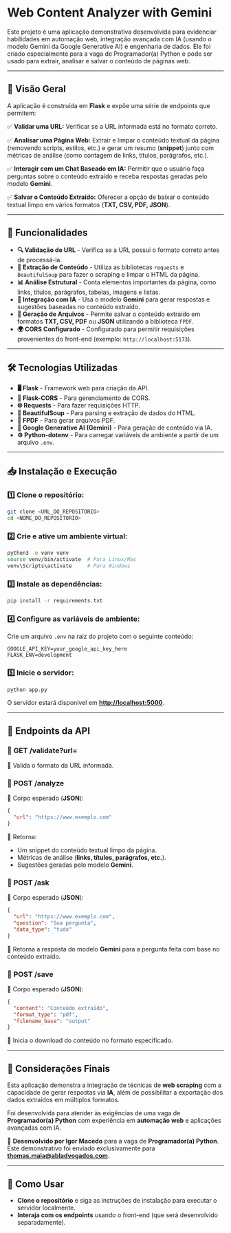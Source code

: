 # Web Content Analyzer with Gemini

Este projeto é uma aplicação demonstrativa desenvolvida para evidenciar habilidades em automação web, integração avançada com IA (usando o modelo Gemini da Google Generative AI) e engenharia de dados. Ele foi criado especialmente para a vaga de Programador(a) Python e pode ser usado para extrair, analisar e salvar o conteúdo de páginas web.

---

## 📌 Visão Geral

A aplicação é construída em **Flask** e expõe uma série de endpoints que permitem:

✅ **Validar uma URL:** Verificar se a URL informada está no formato correto.

✅ **Analisar uma Página Web:** Extrair e limpar o conteúdo textual da página (removendo scripts, estilos, etc.) e gerar um resumo (**snippet**) junto com métricas de análise (como contagem de links, títulos, parágrafos, etc.).

✅ **Interagir com um Chat Baseado em IA:** Permitir que o usuário faça perguntas sobre o conteúdo extraído e receba respostas geradas pelo modelo **Gemini**.

✅ **Salvar o Conteúdo Extraído:** Oferecer a opção de baixar o conteúdo textual limpo em vários formatos (**TXT, CSV, PDF, JSON**).

---

## 🚀 Funcionalidades

- **🔍 Validação de URL** - Verifica se a URL possui o formato correto antes de processá-la.
- **📜 Extração de Conteúdo** - Utiliza as bibliotecas `requests` e `BeautifulSoup` para fazer o scraping e limpar o HTML da página.
- **📊 Análise Estrutural** - Conta elementos importantes da página, como links, títulos, parágrafos, tabelas, imagens e listas.
- **🤖 Integração com IA** - Usa o modelo **Gemini** para gerar respostas e sugestões baseadas no conteúdo extraído.
- **💾 Geração de Arquivos** - Permite salvar o conteúdo extraído em formatos **TXT, CSV, PDF** ou **JSON** utilizando a biblioteca `FPDF`.
- **🌍 CORS Configurado** - Configurado para permitir requisições provenientes do front-end (exemplo: `http://localhost:5173`).

---

## 🛠️ Tecnologias Utilizadas

- **🖥️ Flask** - Framework web para criação da API.
- **🔗 Flask-CORS** - Para gerenciamento de CORS.
- **🌐 Requests** - Para fazer requisições HTTP.
- **📄 BeautifulSoup** - Para parsing e extração de dados do HTML.
- **📑 FPDF** - Para gerar arquivos PDF.
- **🧠 Google Generative AI (Gemini)** - Para geração de conteúdo via IA.
- **⚙️ Python-dotenv** - Para carregar variáveis de ambiente a partir de um arquivo `.env`.

---

## 📥 Instalação e Execução

### 1️⃣ Clone o repositório:
```bash
git clone <URL_DO_REPOSITORIO>
cd <NOME_DO_REPOSITORIO>
```

### 2️⃣ Crie e ative um ambiente virtual:
```bash
python3 -m venv venv
source venv/bin/activate  # Para Linux/Mac
venv\Scripts\activate     # Para Windows
```

### 3️⃣ Instale as dependências:
```bash
pip install -r requirements.txt
```

### 4️⃣ Configure as variáveis de ambiente:
Crie um arquivo `.env` na raiz do projeto com o seguinte conteúdo:
```env
GOOGLE_API_KEY=your_google_api_key_here
FLASK_ENV=development
```

### 5️⃣ Inicie o servidor:
```bash
python app.py
```
O servidor estará disponível em **[http://localhost:5000](http://localhost:5000)**.

---

## 📡 Endpoints da API

### 🔹 **GET /validate?url=<url>**
📌 Valida o formato da URL informada.

### 🔹 **POST /analyze**
📌 Corpo esperado (**JSON**):
```json
{
  "url": "https://www.exemplo.com"
}
```
📌 Retorna:
- Um snippet do conteúdo textual limpo da página.
- Métricas de análise (**links, títulos, parágrafos, etc.**).
- Sugestões geradas pelo modelo **Gemini**.

### 🔹 **POST /ask**
📌 Corpo esperado (**JSON**):
```json
{
  "url": "https://www.exemplo.com",
  "question": "Sua pergunta",
  "data_type": "tudo"
}
```
📌 Retorna a resposta do modelo **Gemini** para a pergunta feita com base no conteúdo extraído.

### 🔹 **POST /save**
📌 Corpo esperado (**JSON**):
```json
{
  "content": "Conteúdo extraído",
  "format_type": "pdf",
  "filename_base": "output"
}
```
📌 Inicia o download do conteúdo no formato especificado.

---

## 📢 Considerações Finais

Esta aplicação demonstra a integração de técnicas de **web scraping** com a capacidade de gerar respostas via **IA**, além de possibilitar a exportação dos dados extraídos em múltiplos formatos.

Foi desenvolvida para atender às exigências de uma vaga de **Programador(a) Python** com experiência em **automação web** e aplicações avançadas com IA.

📌 **Desenvolvido por Igor Macedo** para a vaga de **Programador(a) Python**. Este demonstrativo foi enviado exclusivamente para **thomas.maia@abladvogados.com**.

---

## 🎯 Como Usar

- **Clone o repositório** e siga as instruções de instalação para executar o servidor localmente.
- **Interaja com os endpoints** usando o front-end (que será desenvolvido separadamente).

